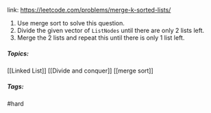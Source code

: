link: https://leetcode.com/problems/merge-k-sorted-lists/

1. Use merge sort to solve this question.
2. Divide the given vector of `ListNodes` until there are only 2 lists left.
3. Merge the 2 lists and repeat this until there is only 1 list left.

##### Topics:
[[Linked List]] [[Divide and conquer]] [[merge sort]]

##### Tags:
#hard 